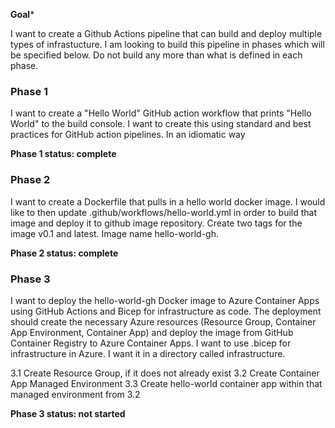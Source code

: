 **Goal***

I want to create a Github Actions pipeline that can build and deploy multiple types of infrastucture. I am looking to build this pipeline in phases which will be specified below. Do not build any more than what is defined in each phase. 


### Phase 1
I want to create a "Hello World" GitHub action workflow that prints "Hello World" to the build console. I want to create this using standard and best practices for GitHub action pipelines. In an idiomatic way 

**Phase 1 status: complete**

### Phase 2
I want to create a Dockerfile that pulls in a hello world docker image. I would like to then update .github/workflows/hello-world.yml in order to build that image and deploy it to github image repository. Create two tags for the image v0.1 and latest. Image name hello-world-gh.

**Phase 2 status: complete**

### Phase 3
I want to deploy the hello-world-gh Docker image to Azure Container Apps using GitHub Actions and Bicep for infrastructure as code. The deployment should create the necessary Azure resources (Resource Group, Container App Environment, Container App) and deploy the image from GitHub Container Registry to Azure Container Apps.
I want to use .bicep for infrastructure in Azure. I want it in a directory called infrastructure.

3.1 Create Resource Group, if it does not already exist
3.2 Create Container App Managed Environment
3.3 Create hello-world container app within that managed environment from 3.2

**Phase 3 status: not started**